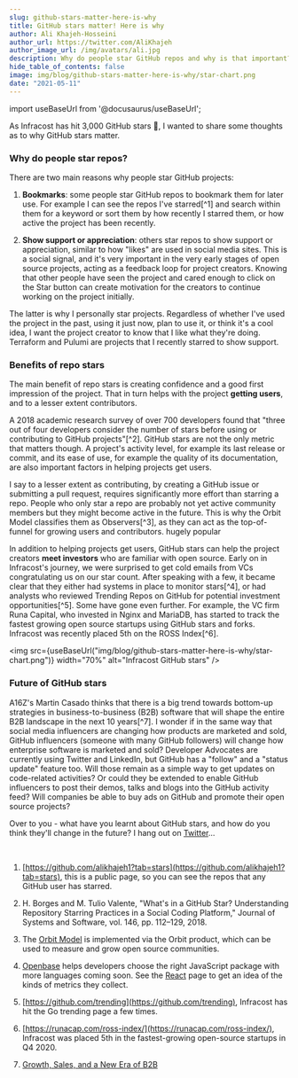 ```yaml
---
slug: github-stars-matter-here-is-why
title: GitHub stars matter! Here is why
author: Ali Khajeh-Hosseini
author_url: https://twitter.com/AliKhajeh
author_image_url: /img/avatars/ali.jpg
description: Why do people star GitHub repos and why is that important?
hide_table_of_contents: false
image: img/blog/github-stars-matter-here-is-why/star-chart.png
date: "2021-05-11"
---
```


import useBaseUrl from '@docusaurus/useBaseUrl';

As Infracost has hit 3,000 GitHub stars 🎉, I wanted to share some thoughts as to why GitHub stars matter.

<!--truncate-->

### Why do people star repos?

There are two main reasons why people star GitHub projects:

1. **Bookmarks**: some people star GitHub repos to bookmark them for later use. For example I can see the repos I've starred[^1] and search within them for a keyword or sort them by how recently I starred them, or how active the project has been recently.

2. **Show support or appreciation**: others star repos to show support or appreciation, similar to how "likes" are used in social media sites. This is a social signal, and it's very important in the very early stages of open source projects, acting as a feedback loop for project creators. Knowing that other people have seen the project and cared enough to click on the Star button can create motivation for the creators to continue working on the project initially.

The latter is why I personally star projects. Regardless of whether I've used the project in the past, using it just now, plan to use it, or think it's a cool idea, I want the project creator to know that I like what they're doing. Terraform and Pulumi are projects that I recently starred to show support.

### Benefits of repo stars

The main benefit of repo stars is creating confidence and a good first impression of the project. That in turn helps with the project **getting users**, and to a lesser extent contributors.

A 2018 academic research survey of over 700 developers found that "three out of four developers consider the number of stars before using or contributing to GitHub projects"[^2]. GitHub stars are not the only metric that matters though. A project's activity level, for example its last release or commit, and its ease of use, for example the quality of its documentation, are also important factors in helping projects get users.

I say to a lesser extent as contributing, by creating a GitHub issue or submitting a pull request, requires significantly more effort than starring a repo. People who only star a repo are probably not yet active community members but they might become active in the future. This is why the Orbit Model classifies them as Observers[^3], as they can act as the top-of-funnel for growing users and contributors.  hugely popular

In addition to helping projects get users, GitHub stars can help the project creators **meet investors** who are familiar with open source. Early on in Infracost's journey, we were surprised to get cold emails from VCs congratulating us on our star count. After speaking with a few, it became clear that they either had systems in place to monitor stars[^4], or had analysts who reviewed Trending Repos on GitHub for potential investment opportunities[^5]. Some have gone even further. For example, the VC firm Runa Capital, who invested in Nginx and MariaDB, has started to track the fastest growing open source startups using GitHub stars and forks. Infracost was recently placed 5th on the ROSS Index[^6].

<img src={useBaseUrl("img/blog/github-stars-matter-here-is-why/star-chart.png")} width="70%" alt="Infracost GitHub stars" />

### Future of GitHub stars

A16Z's Martin Casado thinks that there is a big trend towards bottom-up strategies in business-to-business (B2B) software that will shape the entire B2B landscape in the next 10 years[^7]. I wonder if in the same way that social media influencers are changing how products are marketed and sold, GitHub influencers (someone with many GitHub followers) will change how enterprise software is marketed and sold? Developer Advocates are currently using Twitter and LinkedIn, but GitHub has a "follow" and a "status update" feature too. Will those remain as a simple way to get updates on code-related activities? Or could they be extended to enable GitHub influencers to post their demos, talks and blogs into the GitHub activity feed? Will companies be able to buy ads on GitHub and promote their open source projects?

Over to you - what have you learnt about GitHub stars, and how do you think they'll change in the future? I hang out on [Twitter](https://twitter.com/AliKhajeh)...

<br/>

1. [https://github.com/alikhajeh1?tab=stars](https://github.com/alikhajeh1?tab=stars), this is a public page, so you can see the repos that any GitHub user has starred.

2. H. Borges and M. Tulio Valente, "What's in a GitHub Star? Understanding Repository Starring Practices in a Social Coding Platform," Journal of Systems and Software, vol. 146, pp. 112–129, 2018.

3. The [Orbit Model](https://github.com/orbit-love/orbit-model) is implemented via the Orbit product, which can be used to measure and grow open source communities.

4. [Openbase](https://openbase.com) helps developers choose the right JavaScript package with more languages coming soon. See the [React](https://openbase.com/js/react) page to get an idea of the kinds of metrics they collect.

5. [https://github.com/trending](https://github.com/trending), Infracost has hit the Go trending page a few times.

6. [https://runacap.com/ross-index/](https://runacap.com/ross-index/), Infracost was placed 5th in the fastest-growing open-source startups in Q4 2020.

7. [Growth, Sales, and a New Era of B2B](https://www.youtube.com/watch?v=fK5YUIS86SY)
